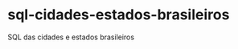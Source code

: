 sql-cidades-estados-brasileiros
===============================

SQL das cidades e estados brasileiros
